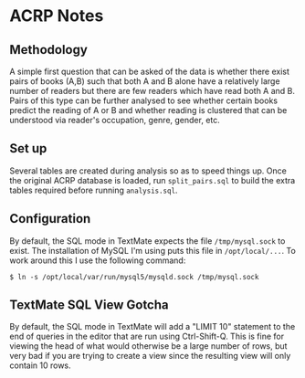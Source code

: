 ACRP Notes
==========

Methodology
-----------

A simple first question that can be asked of the data is whether there exist
pairs of books (A,B) such that both A and B alone have a relatively large
number of readers but there are few readers which have read both A and B. Pairs
of this type can be further analysed to see whether certain books predict the
reading of A or B and whether reading is clustered that can be understood 
via reader's occupation, genre, gender, etc.

Set up
------
Several tables are created during analysis so as to speed things up. Once the
original ACRP database is loaded, run `split_pairs.sql` to build the extra
tables required before running `analysis.sql`.

Configuration
-------------
By default, the SQL mode in TextMate expects the file `/tmp/mysql.sock` to
exist. The installation of MySQL I'm using puts this file in `/opt/local/...`.
To work around this I use the following command:

    $ ln -s /opt/local/var/run/mysql5/mysqld.sock /tmp/mysql.sock

TextMate SQL View Gotcha
------------------------
By default, the SQL mode in TextMate will add a "LIMIT 10" statement to the
end of queries in the editor that are run using Ctrl-Shift-Q. This is fine for
viewing the head of what would otherwise be a large number of rows, but very
bad if you are trying to create a view since the resulting view will only 
contain 10 rows.
